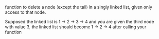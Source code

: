  function to delete a node (except the tail) in a singly linked list, given only access to that node.

 Supposed the linked list is 1 -> 2 -> 3 -> 4 and you are given the third node with value 3, the linked list should become 1 -> 2 -> 4 after calling your function
